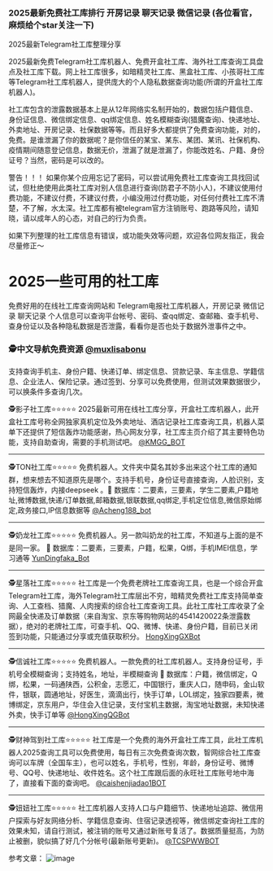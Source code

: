 ### 2025最新免费社工库排行 开房记录 聊天记录 微信记录 (各位看官，麻烦给个star关注一下)
2025最新Telegram社工库整理分享
 
2025最新免费Telegram社工库机器人、免费开盒社工库、海外社工库查询工具盘点及社工库下载。网上社工库很多，如暗精灵社工库、黑盒社工库、小孩哥社工库等Telegram社工库机器人，提供庞大的个人隐私数据查询功能(所谓的开盒社工库机器人)。

社工库包含的泄露数据基本上是从12年网络实名制开始的，数据包括户籍信息、身份证信息、微信绑定信息、qq绑定信息、姓名模糊查询(猎魔查询)、快递地址、外卖地址、开房记录、社保数据等等。而且好多大都提供了免费查询功能，对的，免费。是谁泄漏了你的数据呢？是你信任的某宝、某东、某团、某讯、社保机构、疫情期间随意登记信息，数据无价，泄漏了就是泄漏了，你能改姓名、户籍、身份证号？当然，密码是可以改的。

警告！！！ 如果你某个应用忘记了密码，可以尝试用免费社工库查询工具找回试试，但杜绝使用此类社工库对别人信息进行查询(防君子不防小人)，不建议使用付费功能，不建议付费，不建议付费，小编没用过付费功能，对任何付费社工库不清楚，不了解，水太深。社工库都有被telegram官方注销账号、跑路等风险，请知晓，请以成年人的心态，对自己的行为负责。

如果下列整理的社工库信息有错误，或功能失效等问题，欢迎各位网友指正，我会尽量修正～

# 2025一些可用的社工库
  
免费好用的在线社工库查询网站和 Telegram电报社工库机器人，开房记录 微信记录 聊天记录 个人信息可以查询平台帐号、密码、查qq绑定、查邮箱、查手机号、查身份证以及各种隐私数据是否泄露，看看你是否也处于数据外泄事件之中。

### 🕵️中文导航免费资源 [@muxlisabonu](https://t.me/muxlisabonu?start=NTgzNzg1NTEy)
支持查询手机主、身份户籍、快递订单、绑定信息、贷款记录、车主信息、学籍信息、企业法人、保险记录。通过签到、分享可以免费使用，但测试效果数据很少，可以换条件多查询几次。

🕵️影子社工库⭐⭐⭐⭐⭐
2025最新可用在线社工库分享，开盒社工库机器人，此开盒社工库号称全网独家真机定位及外卖地址、酒店记录社工库查询工具，机器人菜单下还提供了短信轰炸功能感谢，热心网友分享，社工库主页介绍了其主要特色功能，支持自助查询，需要的手机测试吧。
 [@KMGG_BOT](https://t.me/KMGG_BOT?start=NTgzNzg1NTEy)
__________________________________________________________________
🕵️TON社工库⭐⭐⭐⭐⭐
免费机器人。文件夹中莫名其妙多出来这个社工库的通知群，想来想去不知道原先是哪个。支持手机号，身份证号直接查询，人脸识别，支持短信轰炸，内接deepseek 。🔐  数据库：二要素，三要素，学生二要素,户籍地址,微博数据,快递/订单数据,邮箱数据,银联数据,qq绑定,手机定位信息,微信原始绑定,政务接口,IP信息数据等
 [@Acheng188_bot](https://t.me/Acheng188_bot?start=NTgzNzg1NTEy)
__________________________________________________________________
🕵️奶龙社工库⭐⭐⭐⭐⭐
 免费机器人。另一款叫奶龙的社工库，不知道与上面的是不是同一家。
🔐  数据库：二要素，三要素，户籍，松果，Q绑，手机IMEI信息，学习通等
 [YunDingfaka_Bot](https://t.me/YunDingfaka_Bot?start=NTgzNzg1NTEy)
__________________________________________________________________
🕵️星落社工库⭐⭐⭐⭐⭐
社工库是一个免费老牌社工库查询工具，也是一个综合开盒Telegram社工库，海外Telegram社工库层出不穷，暗精灵免费社工库支持简单查询、人工查档、猎魔、人肉搜索的综合社工库查询工具。此社工库社工库收录了全网最全快递及订单数据（来自淘宝、京东等购物网站的4541420022条泄露数据），绝对的老牌社工库，可查手机、QQ、微博、快递、身份户籍，目前已关闭签到功能，只能通过分享或充值获取积分。
 [HongXingGXBot](https://t.me/HongXingGXBot?start=NTgzNzg1NTEy)
__________________________________________________________________
🕵️信诚社工库⭐⭐⭐⭐⭐ 
 免费机器人。一款免费的社工库机器人。支持身份证号，手机号全模糊查询；支持姓名，地址，半模糊查询
🔐  数据库：户籍，微信绑定，Q绑，松果，一码通陕西，公积金，志愿汇，中国银行，重庆人口，随申码，金山软件，银联，圆通地址，好医生，滴滴出行，快手订单，LOL绑定，独家四要素，微博绑定，京东用户，华住会入住记录，支付宝机主数据，淘宝地址数据，未知快递外卖，快手订单等
[@HongXingQGBot](https://t.me/HongXingQGBot?start=NTgzNzg1NTEy)
__________________________________________________________________
🕵️财神驾到社工库⭐⭐⭐⭐⭐ 
社工库是一个免费的海外开盒社工库工具，此社工库机器人2025查询工具可以免费使用，每日有三次免费查询次数，智网综合社工库查询可以车牌（全国车主），也可以姓名，手机号，性别，年龄，身份证号、微博号、QQ号、快递地址、收件姓名。这个社工库跟后面的永旺社工库账号地中海了，直接看下面的查询吧。
[@caishenjiadao1BOT](https://t.me/caishenjiadao1BOT?start=NTgzNzg1NTEy)
__________________________________________________________________
🕵️妞妞社工库⭐⭐⭐⭐⭐ 
社工库机器人支持人口与户籍细节、快递地址追踪、微信用户探索与好友网络分析、学籍信息查询、住宿记录透视等，微信绑定查询社工库的效果未知，请自行测试，被注销的账号又通过新账号复活了。数据质量挺高，为防止被删，貌似搞了好几个分帐号(最新账号更新)。
[@TCSPWWBOT](https://t.me/TCSPWWBOT?start=NTgzNzg1NTEy)

参考文章：
![image](https://github.com/user-attachments/assets/3ccf9e09-5c5f-4ea6-9716-2f7946e56c4a)

